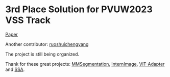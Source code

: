 # 3rd Place Solution for PVUW2023 VSS Track
[Paper](https://arxiv.org/pdf/2306.02291.pdf)

Another contributor: [ruoshuichengyang](https://github.com/ruoshuichengyang)

The project is still being organized.

Thank for these great projects: [MMSegmentation](https://github.com/open-mmlab/mmsegmentation), [InternImage](https://github.com/OpenGVLab/InternImage), [ViT-Adapter](https://github.com/czczup/ViT-Adapter) and [SSA](https://github.com/fudan-zvg/Semantic-Segment-Anything).

